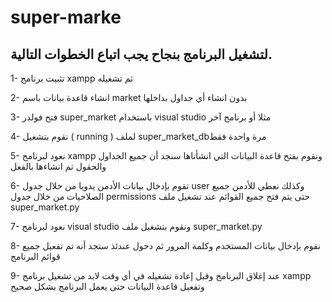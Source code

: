 # super-marke
## لتشغيل البرنامج بنجاح يجب اتباع الخطوات التالية.
1- تثبيت برنامج xampp ثم تشغيله

2- انشاء قاعدة بيانات باسم market بدون انشاء أي جداول بداخلها

3- فتح فولدر super_market باستخدام visual studio مثلا أو برنامج آخر

4- نقوم بتشغيل ( running ) لملف super_market_dbمرة واحدة فقط

5- نعود لبرنامج xampp ونقوم بفتح قاعدة البيانات التي انشأناها سنجد أن جميع الجداول والحقول تم انشاءها بالفعل

6- تقوم بإدخال بيانات الأدمن يدويا من خلال جدول user وكذلك نعطي للأدمن جميع الصلاحيات من خلال جدول permissions حتى يتم فتح جميع القوائم عند تشغيل ملف super_market.py

7- نعود لبرنامج visual studio ونقوم بتشغيل ملف super_market.py 

8- نقوم بإدخال بيانات المستخدم وكلمة المرور ثم دخول عندئذ ستجد أنه تم تفعيل جميع قوائم البرنامج

9- عند إغلاق البرنامج وقبل إعادة تشغيله في أي وقت لابد من تشغيل برنامج xampp وتفعيل قاعدة البيانات حتى يعمل البرنامج بشكل صحيح

